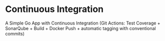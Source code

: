 # Continuous Integration
A Simple Go App with Continuous Integration (Git Actions: Test Coverage + SonarQube + Build + Docker Push + automatic tagging with conventional commits)
